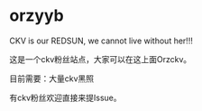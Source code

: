 # orzyyb

CKV is our REDSUN, we cannot live without her!!!

这是一个ckv粉丝站点，大家可以在这上面Orzckv。

目前需要：大量ckv黑照

有ckv粉丝欢迎直接来提Issue。
